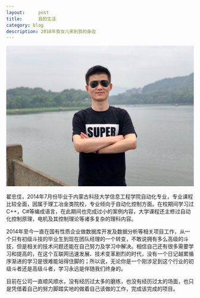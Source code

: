 ```yaml
---
layout:     post
title:      我的生活
category: blog
description: 2018年我女儿来到我的身边
---
```



![zhaizhongjia](images/blog/2018-10-30/zhaizhongjia.jpg)

  翟忠佳，2014年7月份毕业于内蒙古科技大学信息工程学院自动化专业，专业课程比较全面，因属于理工冶金类院校，专业倾向于自动化控制方面。在校期间学习过C++，C#等编成语言，在此期间也完成过小的案例内容，大学课程还主修过自动化控制原理，电机及其控制理论等诸多复杂的理科内容。


 2014年至今一直在国有性质企业做数据库开发及数据分析等相关项目工作，从一个只有初级斗技的毕业生到现在团队经理的一个转变，不敢说拥有多么高级的斗技，但是相关的技术问题还能在自己努力及学习中解决。相信自己还有很多需要学习和提高的，在这个互联网迅速发展、技术变革剧烈的时代，没有一个日记越累循序渐进的学习是很难能站得住脚的；所以说，无论你是一个刚涉足到这个行业的初级斗者还是高级斗者，学习永远是伴随我们终身的。
    
 目前在公司一直顺风顺水，没有经历过太多的磨练，也没有经历过太的场面，也只是凭借着自己的努力脚踏实地的做着自己该做的工作，完成该完成的项目。
